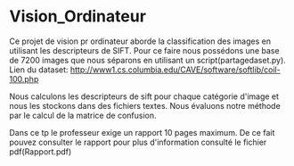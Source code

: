 # Vision_Ordinateur
Ce projet de vision pr ordinateur aborde la classification des images en utilisant les descripteurs de SIFT.
Pour ce faire nous possédons une base de 7200 images que nous séparons en utilisant un script(partagedaset.py).
Lien du dataset: http://www1.cs.columbia.edu/CAVE/software/softlib/coil-100.php

Nous calculons les descripteurs de sift pour chaque catégorie d'image et nous les stockons dans des fichiers textes.
Nous évaluons notre méthode par le calcul de la matrice de confusion.

Dans ce tp le professeur exige un rapport 10 pages maximum. De ce fait pouvez consulter le rapport pour plus d'information consulté le fichier pdf(Rapport.pdf)

